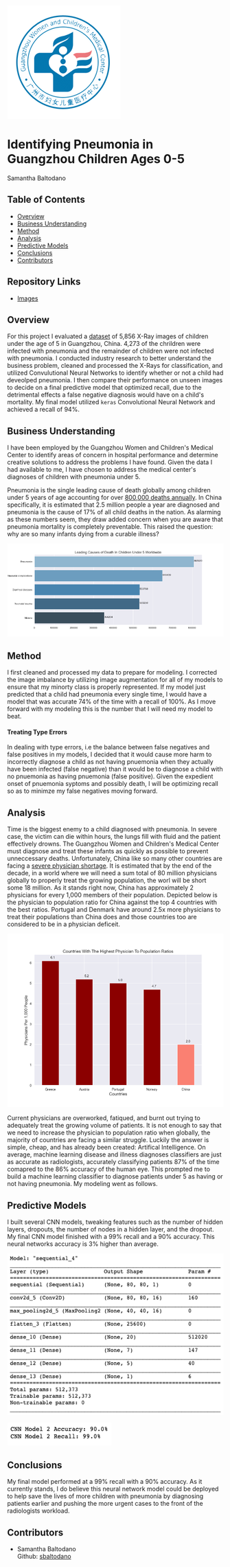 ![](Visuals/guangzhou-medical-center1.png)

#  Identifying Pneumonia in Guangzhou Children Ages 0-5
Samantha Baltodano


## Table of Contents
* [Overview](#overview)
* [Business Understanding](#business-understanding)
* [Method](#method)
* [Analysis](#analysis)
* [Predictive Models](#predictive-models)
* [Conclusions](#conclusions)
* [Contributors](#contributors)


## Repository Links
* [Images](/Visuals)


## Overview
For this project I evaluated a [dataset](https://www.kaggle.com/paultimothymooney/chest-xray-pneumonia) of 5,856 X-Ray images of children under the age of 5 in Guangzhou, China. 4,273 of the chrildren were infected with pneumonia and the remainder of children were not infected with pneumonia. I conducted industry research to better understand the business problem, cleaned and processed the X-Rays for classification, and utilized Convulutional Neural Networks to identify whether or not a child had deveolped pneumonia. I then compare their performance on unseen images to decide on a final predictive model that optimized recall, due to the detrimental effects a false negative diagnosis would have on a child's mortality. My final model utilized `keras` Convolutional Neural Network and achieved a recall of 94%.


## Business Understanding

I have been employed by the Guangzhou Women and Children's Medical Center to identify areas of concern in hospital performance and determine creative solutions to address the problems I have found. Given the data I had available to me, I have chosen to address the medical center's diagnoses of children with pneumonia under 5.

Pneumonia is the single leading cause of death globally among children under 5 years of age accounting for over [800,000 deaths annually](https://ourworldindata.org/child-deaths-from-pneumonia). In China specifically, it is estimated that 2.5 million people a year are diagnosed and pneumonia is the cause of 17% of all child deaths in the nation. As alarming as these numbers seem, they draw added concern when you are aware that pneumonia mortality is completely preventable. This raised the question: why are so many infants dying from a curable illness? 

![](Visuals/cause.png)



## Method

I first cleaned and processed my data to prepare for modeling. I corrected the image imbalance by utilizing image augmentation for all of my models to ensure that my minorty class is properly represented. If my model just predicted that a child had pneumonia every single time, I would have a model that was accurate 74% of the time with a recall of 100%. As I move forward with my modeling this is the number that I will need my model to beat. 

#### Treating Type Errors
In dealing with type errors, i.e the balance between false negatives and false positives in my models, I decided that it would cause more harm to incorrectly diagnose a child as not having pnuemonia when they actually have been infected (false negative) than it would be to diagnose a child with no pnuemonia as having pnuemonia (false positive). Given the expedient onset of pnuemonia syptoms and possibly death, I will be optimizing recall so as to minimze my false negatives moving forward.

## Analysis
Time is the biggest enemy to a child diagnosed with pneumonia. In severe case, the victim can die within hours, the lungs fill with fluid and the patient effectively drowns. The Guangzhou Women and Children's Medical Center must diagnose and treat these infants as quickly as possible to prevent unneccessary deaths. Unfortunately, China like so many other countries are facing a [severe physician shortage](https://www.projecthope.org/the-global-health-worker-shortage-10-numbers-to-note/02/2020/). It is estimated that by the end of the decade, in a world where we will need a sum total of 80 million physicians globally to properly treat the growing population, the worl will be short some 18 million. As it stands right now, China has approximately 2 physicians for every 1,000 members of their population. Depicted below is the physician to population ratio for China against the top 4 countries with the best ratios. Portugal and Denmark have around 2.5x more physicians to treat their populations than China does and those countries too are considered to be in a physician deficeit. 

![](Visuals/doctor.png)

Current physicians are overworked, fatiqued, and burnt out trying to adequately treat the growing volume of patients. It is not enough to say that we need to increase the physician to population ratio when globally, the majority of countries are facing a similar struggle. Luckily the answer is simple, cheap, and has already been created: Artifical Intelligence. On average, machine learning disease and illness diagnoses classifiers are just as accurate as radiologists, accurately classifying patients 87% of the time comapred to the 86% accuracy of the human eye. This prompted me to build a machine learning classifier to diagnose patients under 5 as having or not having pneumonia. My modeling went as follows.

## Predictive Models

I built several CNN models, tweaking features such as the number of hidden layers, dropouts, the number of nodes in a hidden layer, and the dropout. My final CNN model finished with a 99% recall and a 90% accuracy. This neural networks accuracy is 3% higher than average.

![](Visuals/final_model)

![](Visuals/model_accuracy_recall)

## Conclusions
My final model performed at a 99% recall with a 90% accuracy. As it currently stands, I do believe this neural network model could be deployed to help save the lives of more children with pneumonia by diagnosing patients earlier and pushing the more urgent cases to the front of the radiologists workload. 


## Contributors
- Samantha Baltodano <br>
    Github: [sbaltodano](https://github.com/sbaltodano)<br>
